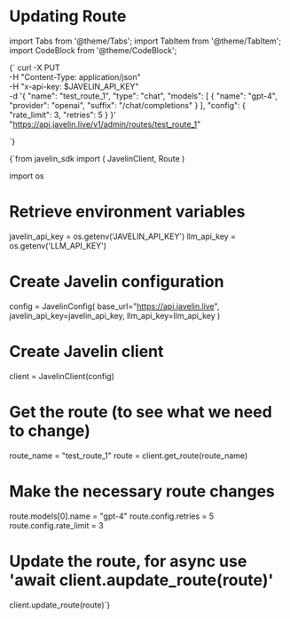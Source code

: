 # Updating Route
import Tabs from '@theme/Tabs';
import TabItem from '@theme/TabItem';
import CodeBlock from '@theme/CodeBlock';

<Tabs>
<TabItem value="shell" label="Using the API:">

<CodeBlock
  language="python">
  {`
curl -X PUT \
-H "Content-Type: application/json" \
-H "x-api-key: $JAVELIN_API_KEY" \
-d '{
        "name": "test_route_1",
        "type": "chat",
        "models": [
            {
                "name": "gpt-4",
                "provider": "openai",
                "suffix": "/chat/completions"
            }
        ],
        "config": {
            "rate_limit": 3,
            "retries": 5
        }
}' \
"https://api.javelin.live/v1/admin/routes/test_route_1"

`}
</CodeBlock>

</TabItem>
<TabItem value="py" label="In Python:">

<CodeBlock
  language="python">
  {`from javelin_sdk import (
    JavelinClient,
    Route
)

import os

# Retrieve environment variables
javelin_api_key = os.getenv('JAVELIN_API_KEY')
llm_api_key = os.getenv('LLM_API_KEY')

# Create Javelin configuration
config = JavelinConfig(
    base_url="https://api.javelin.live",
    javelin_api_key=javelin_api_key,
    llm_api_key=llm_api_key
)

# Create Javelin client
client = JavelinClient(config)

# Get the route (to see what we need to change)
route_name = "test_route_1"
route = client.get_route(route_name)

# Make the necessary route changes
route.models[0].name = "gpt-4"
route.config.retries = 5
route.config.rate_limit = 3

# Update the route, for async use 'await client.aupdate_route(route)'
client.update_route(route)`}
</CodeBlock>


</TabItem>
</Tabs>
